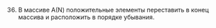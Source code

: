 36. В  массиве  А(N)  положительные  элементы  переставить  в  конец  массива и расположить в порядке убывания.  